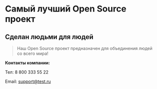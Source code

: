 # Самый лучший Open Source проект

## Сделан людьми для людей

> Наш Open Source проект предназначен для объединения людей со всего мира!

**Контакты компании:**

Тел: 8 800 333 55 22

Email: [support@test.ru](support@test.ru)
